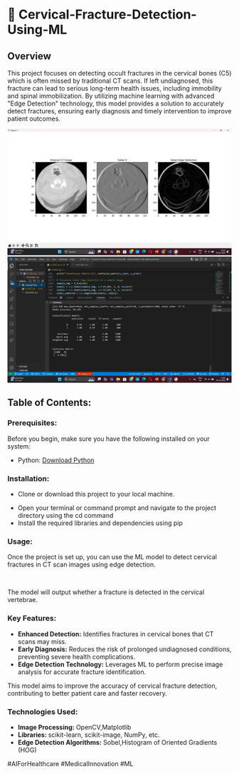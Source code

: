 # 🧠 Cervical-Fracture-Detection-Using-ML

## Overview

<p>This project focuses on detecting occult fractures in the cervical bones (C5) which is often missed by traditional CT scans. If left undiagnosed, this fracture can lead to serious long-term health issues, including immobility and spinal immobilization. By utilizing machine learning with advanced "Edge Detection" technology, this model provides a solution to accurately detect fractures, ensuring early diagnosis and timely intervention to improve patient outcomes.</p>

![image alt](https://github.com/Pritam-Mondal18/Cervical-Fracture-Detection-Using-ML/blob/9d97ab30b3a5efb1394059c291bd522ca38b5bf6/c98a59c3-af9c-4a90-82b9-967a7427f5f3.jpg)
![image alt](https://github.com/Pritam-Mondal18/Cervical-Fracture-Detection-Using-ML/blob/eba0046d1631365e2f70eabb7215da88d4ca4690/3cf1bf2d-bce5-4136-91bc-3691af556a7e.jpg)


## Table of Contents:
### Prerequisites:
<p>Before you begin, make sure you have the following installed on your system:</p>
<ul><li>Python: <a href="Download Python">Download Python</a></li></ul>

### Installation:
<ul><li><p>Clone or download this project to your local machine.</p></li>
<li>Open your terminal or command prompt and navigate to the project directory using the cd command</li>
<li>Install the required libraries and dependencies using pip</li></ul>

### Usage:
<p>Once the project is set up, you can use the ML model to detect cervical fractures in CT scan images using edge detection.</p><br/>
<p>The model will output whether a fracture is detected in the cervical vertebrae.</p>

### Key Features:
<ul><li><b>Enhanced Detection:</b> Identifies fractures in cervical bones that CT scans may miss.<br/></li>
<li><b>Early Diagnosis:</b> Reduces the risk of prolonged undiagnosed conditions, preventing severe health complications.<br/></li>
<li><b>Edge Detection Technology:</b> Leverages ML to perform precise image analysis for accurate fracture identification.<br/></ul></li>
<p>This model aims to improve the accuracy of cervical fracture detection, contributing to better patient care and faster recovery.</p>

### Technologies Used:
  <ul><li><b>Image Processing:</b> OpenCV,Matplotlib</li>
  <li><b>Libraries: </b>scikit-learn, scikit-image, NumPy, etc.</li>
  <li><b>Edge Detection Algorithms:</b> Sobel,Histogram of Oriented Gradients (HOG)</li>
  </ul>

#AIForHealthcare #MedicalInnovation #ML
